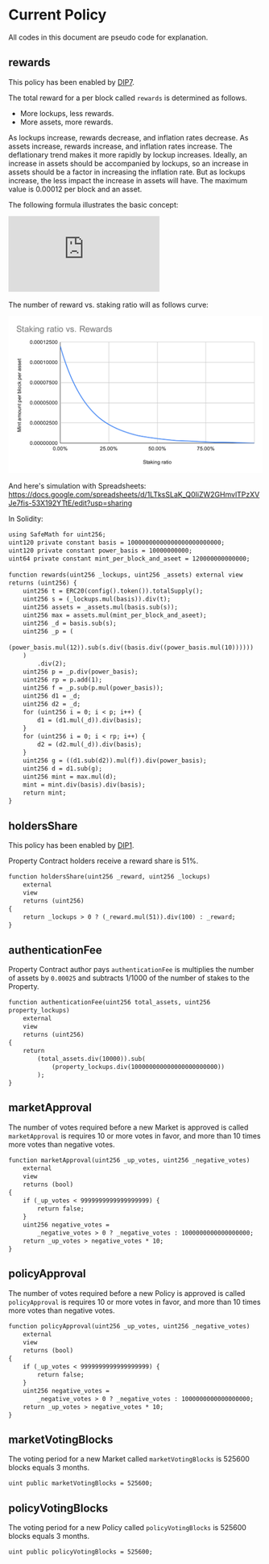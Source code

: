 # Current Policy

All codes in this document are pseudo code for explanation.

## rewards

This policy has been enabled by [DIP7](https://github.com/dev-protocol/DIPs/issues/7).

The total reward for a per block called `rewards` is determined as follows.

- More lockups, less rewards.
- More assets, more rewards.

As lockups increase, rewards decrease, and inflation rates decrease. As assets increase, rewards increase, and inflation rates increase. The deflationary trend makes it more rapidly by lockup increases. Ideally, an increase in assets should be accompanied by lockups, so an increase in assets should be a factor in increasing the inflation rate. But as lockups increase, the less impact the increase in assets will have. The maximum value is 0.00012 per block and an asset.

The following formula illustrates the basic concept:

![Rewards = Max*(1-StakingRatio)^((12-(StakingRatio*10))/2+1)](https://latex.codecogs.com/svg.latex?Rewards%20%3D%20Max*%281-StakingRatio%29%5E%7B%2812-%28StakingRatio*10%29%29/2+1%7D)

The number of reward vs. staking ratio will as follows curve:

![Reward curve](https://raw.githubusercontent.com/dev-protocol/protocol/master/public/asset/policy/staking-ratio-vs-mint-amount.svg?sanitize=true)

And here's simulation with Spreadsheets: https://docs.google.com/spreadsheets/d/1LTksSLaK_Q0IiZW2GHmvlTPzXVJe7fis-53X192YTtE/edit?usp=sharing

In Solidity:

```solidity
using SafeMath for uint256;
uint120 private constant basis = 10000000000000000000000000;
uint120 private constant power_basis = 10000000000;
uint64 private constant mint_per_block_and_aseet = 120000000000000;

function rewards(uint256 _lockups, uint256 _assets) external view returns (uint256) {
	uint256 t = ERC20(config().token()).totalSupply();
	uint256 s = (_lockups.mul(basis)).div(t);
	uint256 assets = _assets.mul(basis.sub(s));
	uint256 max = assets.mul(mint_per_block_and_aseet);
	uint256 _d = basis.sub(s);
	uint256 _p = (
		(power_basis.mul(12)).sub(s.div((basis.div((power_basis.mul(10))))))
	)
		.div(2);
	uint256 p = _p.div(power_basis);
	uint256 rp = p.add(1);
	uint256 f = _p.sub(p.mul(power_basis));
	uint256 d1 = _d;
	uint256 d2 = _d;
	for (uint256 i = 0; i < p; i++) {
		d1 = (d1.mul(_d)).div(basis);
	}
	for (uint256 i = 0; i < rp; i++) {
		d2 = (d2.mul(_d)).div(basis);
	}
	uint256 g = ((d1.sub(d2)).mul(f)).div(power_basis);
	uint256 d = d1.sub(g);
	uint256 mint = max.mul(d);
	mint = mint.div(basis).div(basis);
	return mint;
}
```

## holdersShare

This policy has been enabled by [DIP1](https://github.com/dev-protocol/DIPs/issues/1).

Property Contract holders receive a reward share is 51%.

```solidity
function holdersShare(uint256 _reward, uint256 _lockups)
	external
	view
	returns (uint256)
{
	return _lockups > 0 ? (_reward.mul(51)).div(100) : _reward;
}

```

## authenticationFee

Property Contract author pays `authenticationFee` is multiplies the number of assets by `0.00025` and subtracts 1/1000 of the number of stakes to the Property.

```solidity
function authenticationFee(uint256 total_assets, uint256 property_lockups)
	external
	view
	returns (uint256)
{
	return
		(total_assets.div(10000)).sub(
			(property_lockups.div(100000000000000000000000))
		);
}

```

## marketApproval

The number of votes required before a new Market is approved is called `marketApproval` is requires 10 or more votes in favor, and more than 10 times more votes than negative votes.

```solidity
function marketApproval(uint256 _up_votes, uint256 _negative_votes)
	external
	view
	returns (bool)
{
	if (_up_votes < 9999999999999999999) {
		return false;
	}
	uint256 negative_votes =
		_negative_votes > 0 ? _negative_votes : 1000000000000000000;
	return _up_votes > negative_votes * 10;
}

```

## policyApproval

The number of votes required before a new Policy is approved is called `policyApproval` is requires 10 or more votes in favor, and more than 10 times more votes than negative votes.

```solidity
function policyApproval(uint256 _up_votes, uint256 _negative_votes)
	external
	view
	returns (bool)
{
	if (_up_votes < 9999999999999999999) {
		return false;
	}
	uint256 negative_votes =
		_negative_votes > 0 ? _negative_votes : 1000000000000000000;
	return _up_votes > negative_votes * 10;
}

```

## marketVotingBlocks

The voting period for a new Market called `marketVotingBlocks` is 525600 blocks equals 3 months.

```solidity
uint public marketVotingBlocks = 525600;
```

## policyVotingBlocks

The voting period for a new Policy called `policyVotingBlocks` is 525600 blocks equals 3 months.

```solidity
uint public policyVotingBlocks = 525600;
```
